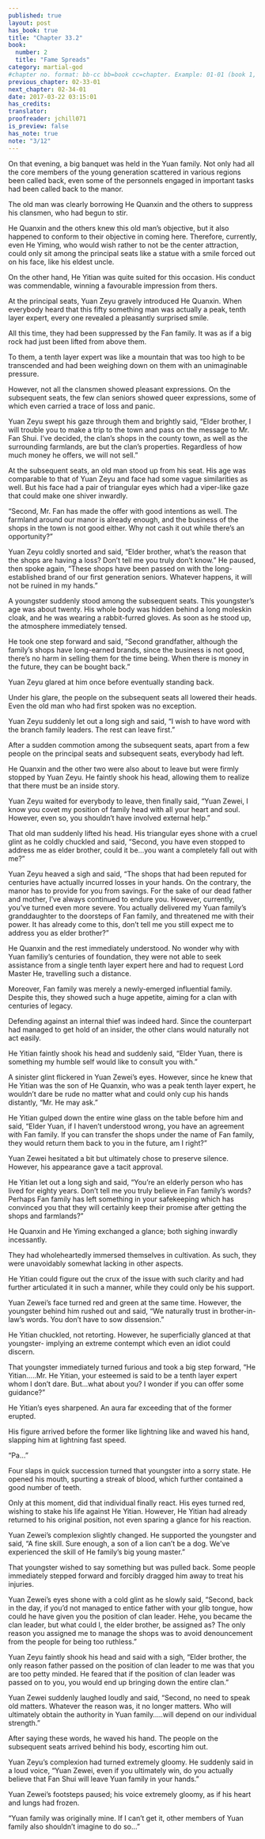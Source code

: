 ```yaml
---
published: true
layout: post
has_book: true
title: "Chapter 33.2"
book:
  number: 2
  title: "Fame Spreads"
category: martial-god
#chapter no. format: bb-cc bb=book cc=chapter. Example: 01-01 (book 1, chapter 1)
previous_chapter: 02-33-01
next_chapter: 02-34-01
date: 2017-03-22 03:15:01 
has_credits:
translator:
proofreader: jchill071
is_preview: false
has_note: true
note: "3/12"
---
```

On that evening, a big banquet was held in the Yuan family. Not only had all the core members of the young generation scattered in various regions been called back, even some of the personnels engaged in important tasks had been called back to the manor.

The old man was clearly borrowing He Quanxin and the others to suppress his clansmen, who had begun to stir.

He Quanxin and the others knew this old man’s objective, but it also happened to conform to their objective in coming here. Therefore, currently, even He Yiming, who would wish rather to not be the center attraction, could only sit among the principal seats like a statue with a smile forced out on his face, like his eldest uncle.
<!--more-->

On the other hand, He Yitian was quite suited for this occasion. His conduct was commendable, winning a favourable impression from thers.

At the principal seats, Yuan Zeyu gravely introduced He Quanxin. When everybody heard that this fifty something man was actually a peak, tenth layer expert, every one revealed a pleasantly surprised smile.

All this time, they had been suppressed by the Fan family. It was as if a big rock had just been lifted from above them.

To them, a tenth layer expert was like a mountain that was too high to be transcended and had been weighing down on them with an unimaginable pressure.

However, not all the clansmen showed pleasant expressions. On the subsequent seats, the few clan seniors showed queer expressions, some of which even carried a trace of loss and panic.

Yuan Zeyu swept his gaze through them and brightly said, “Elder brother, I will trouble you to make a trip to the town and pass on the message to Mr. Fan Shui. I’ve decided, the clan’s shops in the county town, as well as the surrounding farmlands, are but the clan’s properties. Regardless of how much money he offers, we will not sell.”

At the subsequent seats, an old man stood up from his seat. His age was comparable to that of Yuan Zeyu and face had some vague similarities as well. But his face had a pair of triangular eyes which had a viper-like gaze that could make one shiver inwardly.

“Second, Mr. Fan has made the offer with good intentions as well. The farmland around our manor is already enough, and the business of the shops in the town is not good either. Why not cash it out while there’s an opportunity?”

Yuan Zeyu coldly snorted and said, “Elder brother, what’s the reason that the shops are having a loss? Don’t tell me you truly don’t know.” He paused, then spoke again, “These shops have been passed on with the long-established brand of our first generation seniors. Whatever happens, it will not be ruined in my hands.”

A youngster suddenly stood among the subsequent seats. This youngster’s age was about twenty. His whole body was hidden behind a long moleskin cloak, and he was wearing a rabbit-furred gloves. As soon as he stood up, the atmosphere immediately tensed.

He took one step forward and said, “Second grandfather, although the family’s shops have long-earned brands, since the business is not good, there’s no harm in selling them for the time being. When there is money in the future, they can be bought back.”

Yuan Zeyu glared at him once before eventually standing back.

Under his glare, the people on the subsequent seats all lowered their heads. Even the old man who had first spoken was no exception.

Yuan Zeyu suddenly let out a long sigh and said, “I wish to have word with the branch family leaders. The rest can leave first.”

After a sudden commotion among the subsequent seats, apart from a few people on the principal seats and subsequent seats, everybody had left.

He Quanxin and the other two were also about to leave but were firmly stopped by Yuan Zeyu. He faintly shook his head, allowing them to realize that there must be an inside story.

Yuan Zeyu waited for everybody to leave, then finally said, “Yuan Zewei, I know you covet my position of family head with all your heart and soul. However, even so, you shouldn’t have involved external help.”

That old man suddenly lifted his head. His triangular eyes shone with a cruel glint as he coldly chuckled and said, “Second, you have even stopped to address me as elder brother, could it be...you want a completely fall out with me?”

Yuan Zeyu heaved a sigh and said, “The shops that had been reputed for centuries have actually incurred losses in your hands. On the contrary, the manor has to provide for you from savings. For the sake of our dead father and mother, I’ve always continued to endure you. However, currently, you’ve turned even more severe. You actually delivered my Yuan family’s granddaughter to the doorsteps of Fan family, and threatened me with their power. It has already come to this, don’t tell me you still expect me to address you as elder brother?”

He Quanxin and the rest immediately understood. No wonder why with Yuan familiy’s centuries of foundation, they were not able to seek assistance from a single tenth layer expert here and had to request Lord Master He, travelling such a distance.

Moreover, Fan family was merely a newly-emerged influential family. Despite this, they showed such a huge appetite, aiming for a clan with centuries of legacy.

Defending against an internal thief was indeed hard. Since the counterpart had managed to get hold of an insider, the other clans would naturally not act easily.

He Yitian faintly shook his head and suddenly said, “Elder Yuan, there is something my humble self would like to consult you with.”

A sinister glint flickered in Yuan Zewei’s eyes. However, since he knew that He Yitian was the son of He Quanxin, who was a peak tenth layer expert, he wouldn’t dare be rude no matter what and could only cup his hands distantly, “Mr. He may ask.”

He Yitian gulped down the entire wine glass on the table before him and said, “Elder Yuan, if I haven’t understood wrong, you have an agreement with Fan family. If you can transfer the shops under the name of Fan family, they would return them back to you in the future, am I right?”

Yuan Zewei hesitated a bit but ultimately chose to preserve silence. However, his appearance gave a tacit approval.

He Yitian let out a long sigh and said, “You’re an elderly person who has lived for eighty years. Don’t tell me you truly believe in Fan family’s words? Perhaps Fan family has left something in your safekeeping which has convinced you that they will certainly keep their promise after getting the shops and farmlands?”

He Quanxin and He Yiming exchanged a glance; both sighing inwardly incessantly.

They had wholeheartedly immersed themselves in cultivation. As such, they were unavoidably somewhat lacking in other aspects.

He Yitian could figure out the crux of the issue with such clarity and had further articulated it in such a manner, while they could only be his support.

Yuan Zewei’s face turned red and green at the same time. However, the youngster behind him rushed out and said, “We naturally trust in brother-in-law’s words. You don’t have to sow dissension.”

He Yitian chuckled, not retorting. However, he superficially glanced at that youngster- implying an extreme contempt which even an idiot could discern.

That youngster immediately turned furious and took a big step forward, “He Yitian…..Mr. He Yitian, your esteemed is said to be a tenth layer expert whom I don’t dare. But...what about you? I wonder if you can offer some guidance?”

He Yitian’s eyes sharpened. An aura far exceeding that of the former erupted.

His figure arrived before the former like lightning like and waved his hand, slapping him at lightning fast speed.

“Pa…”

Four slaps in quick succession turned that youngster into a sorry state. He opened his mouth, spurting a streak of blood, which further contained a good number of teeth.

Only at this moment, did that individual finally react. His eyes turned red, wishing to stake his life against He Yitian. However, He Yitian had already returned to his original position, not even sparing a glance for his reaction.

Yuan Zewei’s complexion slightly changed. He supported the youngster and said, “A fine skill. Sure enough, a son of a lion can’t be a dog. We've experienced the skill of He family’s big young master.”

That youngster wished to say something but was pulled back. Some people immediately stepped forward and forcibly dragged him away to treat his injuries.

Yuan Zewei’s eyes shone with a cold glint as he slowly said, “Second, back in the day, if you’d not managed to entice father with your glib tongue, how could he have given you the position of clan leader. Hehe, you became the clan leader, but what could I, the elder brother, be assigned as? The only reason you assigned me to manage the shops was to avoid denouncement from the people for being too ruthless.”

Yuan Zeyu faintly shook his head and said with a sigh, “Elder brother, the only reason father passed on the position of clan leader to me was that you are too petty minded. He feared that if the position of clan leader was passed on to you, you would end up bringing down the entire clan.”

Yuan Zewei suddenly laughed loudly and said, “Second, no need to speak old matters. Whatever the reason was, it no longer matters. Who will ultimately obtain the authority in Yuan family…..will depend on our individual strength.”

After saying these words, he waved his hand. The people on the subsequent seats arrived behind his body, escorting him out.

Yuan Zeyu’s complexion had turned extremely gloomy. He suddenly said in a loud voice, “Yuan Zewei, even if you ultimately win, do you actually believe that Fan Shui will leave Yuan family in your hands.”

Yuan Zewei’s footsteps paused; his voice extremely gloomy, as if his heart and lungs had frozen.

“Yuan family was originally mine. If I can’t get it, other members of Yuan family also shouldn’t imagine to do so…”
